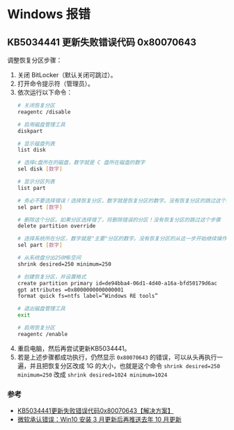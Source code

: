 # Windows 报错

## KB5034441 更新失败错误代码 0x80070643

调整恢复分区步骤：

1. 关闭 BitLocker（默认关闭可跳过）。
2. 打开命令提示符（管理员）。
3. 依次运行以下命令：
    ```sh
    # 关闭恢复分区
    reagentc /disable 

    # 启用磁盘管理工具
    diskpart 

    # 显示磁盘列表
    list disk 

    # 选择c盘所在的磁盘，数字就是 C 盘所在磁盘的数字
    sel disk [数字]

    # 显示分区列表
    list part

    # 务必不要选择错误！选择恢复分区，数字就是恢复分区的数字。没有恢复分区的跳过这个步骤
    sel part [数字]

    # 删除这个分区。如果分区选择错了，将删除错误的分区！没有恢复分区的跳过这个步骤
    delete partition override 

    # 选择系统所在分区，数字就是"主要"分区的数字。没有恢复分区的从这一步开始继续操作
    sel part [数字]

    # 从系统盘分出250MB空间
    shrink desired=250 minimum=250 

    # 创建恢复分区，并设置格式
    create partition primary id=de94bba4-06d1-4d40-a16a-bfd50179d6ac  
    gpt attributes =0x8000000000000001 
    format quick fs=ntfs label=”Windows RE tools” 

    # 退出磁盘管理工具
    exit 

    # 启用恢复分区
    reagentc /enable 
    ```
4. 重启电脑，然后再尝试更新KB5034441。
5. 若是上述步骤都成功执行，仍然显示 `0x80070643` 的错误，可以从头再执行一遍，并且把恢复分区改成 1G 的大小，也就是这个命令 `shrink desired=250 minimum=250` 改成 `shrink desired=1024 minimum=1024`

### 参考

- [KB5034441更新失败错误代码0x80070643【解决方案】](https://answers.microsoft.com/zh-hans/windows/forum/all/kb5034441%e6%9b%b4%e6%96%b0%e5%a4%b1%e8%b4%a5/7ba68fea-7425-4ba0-8fdc-f48bc9191497)
- [微软承认错误：Win10 安装 3 月更新后再推送去年 10 月更新](https://www.msn.cn/zh-cn/news/other/%E5%BE%AE%E8%BD%AF%E6%89%BF%E8%AE%A4%E9%94%99%E8%AF%AF-win10-%E5%AE%89%E8%A3%85-3-%E6%9C%88%E6%9B%B4%E6%96%B0%E5%90%8E%E5%86%8D%E6%8E%A8%E9%80%81%E5%8E%BB%E5%B9%B4-10-%E6%9C%88%E6%9B%B4%E6%96%B0/ar-BB1jsz3T)